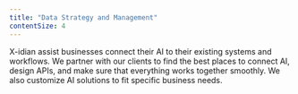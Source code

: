 ```yaml
---
title: "Data Strategy and Management"
contentSize: 4
---
```



X-idian assist businesses connect their AI to their existing systems and workflows. We 
partner with our clients to find the best places to connect AI, design APIs, and make sure 
that everything works together smoothly. We also customize AI solutions to fit specific 
business needs.
